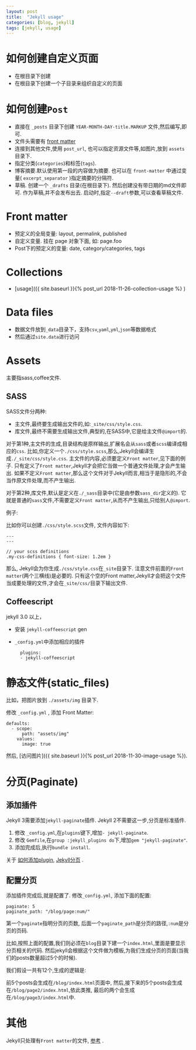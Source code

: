 ```yaml
---
layout: post
title:  "Jekyll usage"
categories: [blog, jekyll]
tags: [jekyll, usage]
---
```


# 如何创建自定义页面 #

- 在根目录下创建
- 在根目录下创建一个子目录来组织自定义的页面


# 如何创建`Post` #

- 直接在 `_posts` 目录下创建 `YEAR-MONTH-DAY-title.MARKUP` 文件,然后编写,即可.
- 文件头需要有 [front matter](https://jekyllrb.com/docs/front-matter/ ) 
- 连接到其他文件,使用 `post_url`, 也可以指定资源文件等,如图片,放到 `assets` 目录下.
- 指定分类(`categories`)和标签(`tags`).
- 博客摘要.默认使用第一段的内容做为摘要. 也可以在 `front-matter` 中通过变量( `excerpt_separator` )指定摘要的分隔符.
- 草稿. 创建一个 `_drafts` 目录(在根目录下). 然后创建没有带日期的md文件即可. 作为草稿,并不会发布出去. 启动时,指定`--draft`参数,可以查看草稿文件.


# Front matter #

- 预定义的全局变量: layout, permalink, published
- 自定义变量. 挂在 page 对象下面, 如: page.foo
- Post下的预定义的变量: date, category/categories, tags


# Collections #

- [usage]({{ site.baseurl }}{% post_url 2018-11-26-collection-usage %} ) 


# Data files #

- 数据文件放到`_data`目录下，支持`csv`,`yaml`,`yml`,`json`等数据格式
- 然后通过`site.data`进行访问


# Assets #

主要指sass,coffee文件.

## SASS ##

SASS文件分两种:

- 主文件,最终要生成输出文件的,如:`_site/css/style.css`.
- 库文件,最终不需要生成输出文件,典型的,在SASS中,它是给主文件`@import`的.

对于第1种,主文件的生成,目录结构是原样输出,扩展名会从`sass`或者`scss`编译成相应的`css`.
比如,你定义一个`./css/style.scss`,那么,Jekyll会编译生成`./_site/css/style.css`.
主文件的内容,必须要定义`Front matter`,见下面的例子.
只有定义了`Front matter`,Jekyll才会把它当做一个普通文件处理,才会产生输出.
如果不定义`Front matter`,那么这个文件对于Jekyll而言,相当于是隐形的,不会当作原文件处理,而不产生输出.

对于第2种,库文件,默认是定义在`./_sass`目录中(它是由参数`sass_dir`定义的).
它就是普通的`sass`文件,不需要定义`Front matter`,从而不产生输出,只给别人`@import`.


例子:

比如你可以创建`./css/style.scss`文件, 文件内容如下:


    ---
    ---

    // your scss definitions
    .my-css-definitions { font-size: 1.2em }


那么, Jekyll会为你生成`./css/style.css`在`_site`目录下.
注意文件前面的`Front matter`(两个三横线)是必要的.
只有这个空的Front matter,Jekyll才会把这个文件当成要处理的文件,才会在`_site/css/`目录下输出文件.


## Coffeescript ##

jekyll 3.0 以上，
- 安装 `jekyll-coffeescript` gen
- `_config.yml`中添加相应的插件

        plugins:
        - jekyll-coffeescript


# 静态文件(static_files) #

比如，把图片放到 `./assets/img` 目录下.

修改 `_config.yml` , 添加 Front Matter:

    defaults:
      - scope:
          path: "assets/img"
        values:
          image: true

然后, [访问图片]({{ site.baseurl }}{% post_url 2018-11-30-image-usage %}).


# 分页(Paginate) #

## 添加插件 ##

Jekyll 3需要添加`jekyll-paginate`插件.
Jekyll 2不需要这一步,分页是标准插件.

1. 修改 `_config.yml`,在`plugins`键下,增加`- jekyll-paginate`.
2. 修改 `Gemfile`,在`group :jekyll_plugins do`下,增加`gem "jekyll-paginate"`.
3. 添加完成后,执行`bundle install`.

关于 [如何添加plugin](https://jekyllrb.com/docs/plugins/installation/ ), [Jekyll分页](https://jekyllrb.com/docs/pagination/ ) .


## 配置分页 ##

添加插件完成后,就是配置了. 修改`_config.yml`, 添加下面的配置:

    paginate: 5
    paginate_path: "/blog/page:num/"

第一个`paginate`指明分页的页数,
后面一个`paginate_path`是分页的路径,`:num`是分页的页码.

比如,按照上面的配置,我们则必须在`blog`目录下建一个`index.html`,里面是要显示分页相关的代码.
然后jekyll会根据这个文件做为模板,为我们生成分页的页面(当我们的posts数量超过5个的时候).

我们假设一共有12个,生成的逻辑是:

前5个posts会生成在`/blog/index.html`页面中,
然后,接下来的5个posts会生成在`/blog/page2/index.html`,依此类推,
最后的两个会生成在`/blog/page3/index.html`中.

# 其他 #

Jekyll只处理有`Front matter`的文件, [参考](https://jekyllrb.com/docs/variables/ ) .

